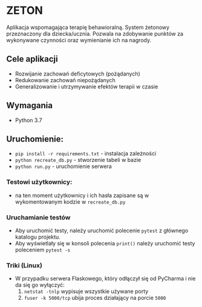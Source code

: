# ZETON
Aplikacja wspomagająca terapię behawioralną. System żetonowy przeznaczony dla 
dziecka/ucznia. Pozwala na zdobywanie punktów za wykonywane czynności 
oraz wymienianie ich na nagrody.

## Cele aplikacji
- Rozwijanie zachowań deficytowych (pożądanych)
- Redukowanie zachowań niepożądanych
- Generalizowanie i utrzymywanie efektów terapii w czasie 



## Wymagania
- Python 3.7

## Uruchomienie:
- `pip install -r requirements.txt` - instalacja zależności
- `python recreate_db.py` - stworzenie tabeli w bazie
- `python run.py` - uruchomienie serwera


### Testowi użytkownicy:
- na ten moment użytkownicy i ich hasła zapisane są w wykomentowanym kodzie w `recreate_db.py`

### Uruchamianie testów

- Aby uruchomić testy, należy uruchomić polecenie `pytest` z głównego katalogu projektu.
- Aby wyświetlały się w konsoli polecenia `print()` należy uruchomić testy poleceniem `pytest -s`

### Triki (Linux)
- W przypadku serwera Flaskowego, który odłączył się od PyCharma i nie da się go wyłączyć:
    1. `netstat -tnlp` wypisuje wszystkie używane porty
    2. `fuser -k 5000/tcp` ubija proces działający na porcie `5000`

